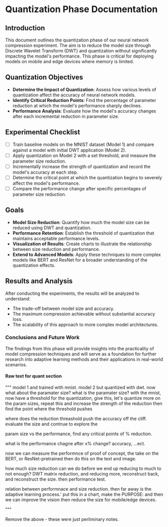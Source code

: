 # Quantization Phase Documentation

## Introduction

This document outlines the quantization phase of our neural network compression experiment. The aim is to reduce the model size through Discrete Wavelet Transform (DWT) and quantization without significantly impacting the model's performance. This phase is critical for deploying models on mobile and edge devices where memory is limited.

## Quantization Objectives

- **Determine the Impact of Quantization**: Assess how various levels of quantization affect the accuracy of neural network models.
- **Identify Critical Reduction Points**: Find the percentage of parameter reduction at which the model's performance sharply declines.
- **Performance Analysis**: Evaluate how the model's accuracy changes after each incremental reduction in parameter size.

## Experimental Checklist

- [ ] Train baseline models on the MNIST dataset (Model 1) and compare against a model with initial DWT application (Model 2).
- [ ] Apply quantization on Model 2 with a set threshold, and measure the parameter size reduction.
- [ ] Incrementally increase the strength of quantization and record the model's accuracy at each step.
- [ ] Determine the critical point at which the quantization begins to severely affect the model's performance.
- [ ] Compare the performance change after specific percentages of parameter size reduction.

## Goals

- **Model Size Reduction**: Quantify how much the model size can be reduced using DWT and quantization.
- **Performance Retention**: Establish the threshold of quantization that maintains acceptable performance levels.
- **Visualization of Results**: Create charts to illustrate the relationship between size reduction and performance.
- **Extend to Advanced Models**: Apply these techniques to more complex models like BERT and ResNet for a broader understanding of the quantization effects.

## Results and Analysis

After conducting the experiments, the results will be analyzed to understand:

- The trade-off between model size and accuracy.
- The maximum compression achievable without substantial accuracy loss.
- The scalability of this approach to more complex model architectures.

### Conclusions and Future Work

The findings from this phase will provide insights into the practicality of model compression techniques and will serve as a foundation for further research into adaptive learning methods and their applications in real-world scenarios.

#### Raw text for quant section

"""
model 1 and trained with mnist.
model 2 but quantized with dwt.
now what about the paramater size?
what is the paramater size?
with the mnist,
now have a threshold for the quantization, give this,
let's quantize more on the param sizes,
repeat this and increase the strength of the reduction
then find the point where the threshold pushes

where does the reduction threashold push the accuracy off the cliff.
evaluate the size and contnue to explore the

param size vs the performance,
find any critical points of % reduction.

what is the performance chagne after x% change?
accuracy, ...ect.

now we can measure the performnce of proof of concept,
the take on the BERT, or ResNet-pretrained
then do this on the text and image.

how much size reduction can we do before we end up reducing to much to not enough?
DWT matrix reduction, and reducing more, reconstruct back, and reconstruct the size.
then performance test.

relation between performnace and size reduction.
then far away is the adaptive learning process.'
put this in a chart, make the
PURPOSE: and then we can improve the vision then reduce the size for mobile/edge devices.

"""

Remove the above - these were just perliminary notes.
